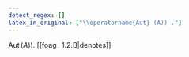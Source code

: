 ```yaml
---
detect_regex: []
latex_in_original: ["\\operatorname{Aut} (A)) ."]
---
```

$\operatorname{Aut} (A)) .$ [[foag_ 1.2.B|denotes]] 